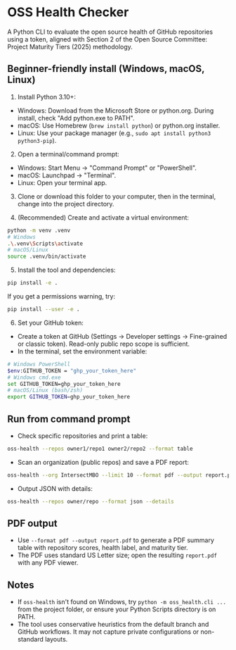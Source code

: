# OSS Health Checker

A Python CLI to evaluate the open source health of GitHub repositories using a token, aligned with Section 2 of the Open Source Committee: Project Maturity Tiers (2025) methodology.

## Beginner-friendly install (Windows, macOS, Linux)

1) Install Python 3.10+:
- Windows: Download from the Microsoft Store or python.org. During install, check "Add python.exe to PATH".
- macOS: Use Homebrew (`brew install python`) or python.org installer.
- Linux: Use your package manager (e.g., `sudo apt install python3 python3-pip`).

2) Open a terminal/command prompt:
- Windows: Start Menu -> "Command Prompt" or "PowerShell".
- macOS: Launchpad -> "Terminal".
- Linux: Open your terminal app.

3) Clone or download this folder to your computer, then in the terminal, change into the project directory.

4) (Recommended) Create and activate a virtual environment:
```bash
python -m venv .venv
# Windows
.\.venv\Scripts\activate
# macOS/Linux
source .venv/bin/activate
```

5) Install the tool and dependencies:
```bash
pip install -e .
```
If you get a permissions warning, try:
```bash
pip install --user -e .
```

6) Set your GitHub token:
- Create a token at GitHub (Settings -> Developer settings -> Fine-grained or classic token). Read-only public repo scope is sufficient.
- In the terminal, set the environment variable:
```bash
# Windows PowerShell
$env:GITHUB_TOKEN = "ghp_your_token_here"
# Windows cmd.exe
set GITHUB_TOKEN=ghp_your_token_here
# macOS/Linux (bash/zsh)
export GITHUB_TOKEN=ghp_your_token_here
```

## Run from command prompt

- Check specific repositories and print a table:
```bash
oss-health --repos owner1/repo1 owner2/repo2 --format table
```

- Scan an organization (public repos) and save a PDF report:
```bash
oss-health --org IntersectMBO --limit 10 --format pdf --output report.pdf
```

- Output JSON with details:
```bash
oss-health --repos owner/repo --format json --details
```

## PDF output
- Use `--format pdf --output report.pdf` to generate a PDF summary table with repository scores, health label, and maturity tier.
- The PDF uses standard US Letter size; open the resulting `report.pdf` with any PDF viewer.

## Notes
- If `oss-health` isn't found on Windows, try `python -m oss_health.cli ...` from the project folder, or ensure your Python Scripts directory is on PATH.
- The tool uses conservative heuristics from the default branch and GitHub workflows. It may not capture private configurations or non-standard layouts.
